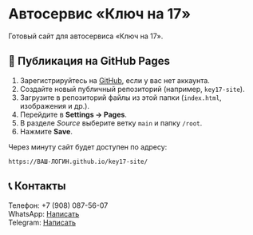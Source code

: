 # Автосервис «Ключ на 17»

Готовый сайт для автосервиса «Ключ на 17».

## 🚀 Публикация на GitHub Pages

1. Зарегистрируйтесь на [GitHub](https://github.com/), если у вас нет аккаунта.
2. Создайте новый публичный репозиторий (например, `key17-site`).
3. Загрузите в репозиторий файлы из этой папки (`index.html`, изображения и др.).
4. Перейдите в **Settings → Pages**.
5. В разделе *Source* выберите ветку `main` и папку `/root`.
6. Нажмите **Save**.

Через минуту сайт будет доступен по адресу:

```
https://ВАШ-ЛОГИН.github.io/key17-site/
```

## 📞 Контакты

Телефон: +7 (908) 087-56-07  
WhatsApp: [Написать](https://wa.me/79998887766)  
Telegram: [Написать](https://t.me/ваш_ник)  
